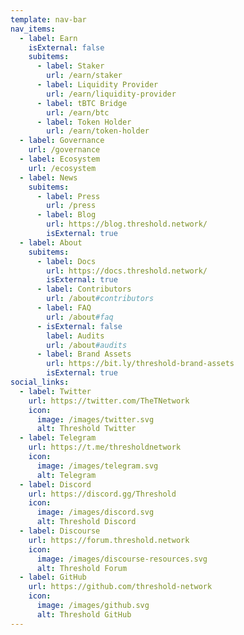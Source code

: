 ```yaml
---
template: nav-bar
nav_items:
  - label: Earn
    isExternal: false
    subitems:
      - label: Staker
        url: /earn/staker
      - label: Liquidity Provider
        url: /earn/liquidity-provider
      - label: tBTC Bridge
        url: /earn/btc
      - label: Token Holder
        url: /earn/token-holder
  - label: Governance
    url: /governance
  - label: Ecosystem
    url: /ecosystem
  - label: News
    subitems:
      - label: Press
        url: /press
      - label: Blog
        url: https://blog.threshold.network/
        isExternal: true
  - label: About
    subitems:
      - label: Docs
        url: https://docs.threshold.network/
        isExternal: true
      - label: Contributors
        url: /about#contributors
      - label: FAQ
        url: /about#faq
      - isExternal: false
        label: Audits
        url: /about#audits
      - label: Brand Assets
        url: https://bit.ly/threshold-brand-assets
        isExternal: true
social_links:
  - label: Twitter
    url: https://twitter.com/TheTNetwork
    icon:
      image: /images/twitter.svg
      alt: Threshold Twitter
  - label: Telegram
    url: https://t.me/thresholdnetwork
    icon:
      image: /images/telegram.svg
      alt: Telegram
  - label: Discord
    url: https://discord.gg/Threshold
    icon:
      image: /images/discord.svg
      alt: Threshold Discord
  - label: Discourse
    url: https://forum.threshold.network
    icon:
      image: /images/discourse-resources.svg
      alt: Threshold Forum
  - label: GitHub
    url: https://github.com/threshold-network
    icon:
      image: /images/github.svg
      alt: Threshold GitHub
---
```

